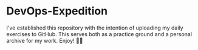 # DevOps-Expedition
I've established this repository with the intention of uploading my daily exercises to GitHub. This serves both as a practice ground and a personal archive for my work. Enjoy!  👨‍💻

